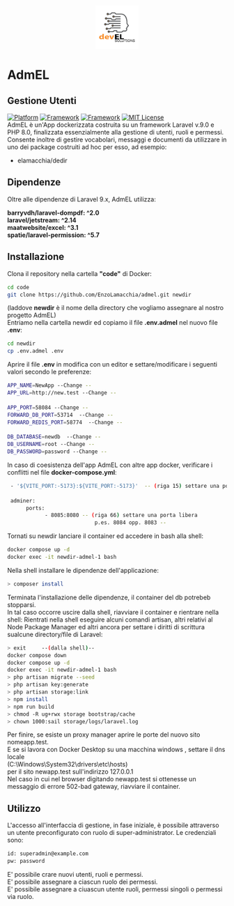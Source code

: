 <p align="center"><img src="https://github.com/EnzoLamacchia/dedir/blob/main/devEL-logo.png?raw=true" width="100" alt="Logo"></p>

# AdmEL 
## Gestione Utenti

[![Platform](https://img.shields.io/static/v1?label=Platform&message=Docker&color=2496ED&style=for-the-badge&logo=Docker)](https://laravel.com)
[![Framework](https://img.shields.io/static/v1?label=Framework&message=Laravel%209.x&color=red&style=for-the-badge&logo=laravel)](https://laravel.com)
[![Framework](https://img.shields.io/static/v1?label=PHP%20Version&message=8.0&color=777BB4&style=for-the-badge&logo=php)](https://php.net)
[![MIT License](https://img.shields.io/badge/License-MIT-green.svg?style=for-the-badge)](https://choosealicense.com/licenses/mit/)  
AdmEL è un'App dockerizzata costruita su un framework Laravel v.9.0 e PHP 8.0, finalizzata essenzialmente alla gestione di utenti, ruoli e permessi.  
Consente inoltre di gestire vocabolari, messaggi e documenti da utilizzare in uno dei package costruiti ad hoc per esso, ad esempio:
- elamacchia/dedir


## Dipendenze
Oltre alle dipendenze di Laravel 9.x, AdmEL utilizza:

**barryvdh/laravel-dompdf: ^2.0**  
**laravel/jetstream: ^2.14**  
**maatwebsite/excel: ^3.1**  
**spatie/laravel-permission: ^5.7**

## Installazione
Clona il repository nella cartella **"code"** di Docker:
```sh
cd code
git clone https://github.com/EnzoLamacchia/admel.git newdir
```
(laddove **newdir** è il nome della directory che vogliamo assegnare al nostro progetto AdmEL)  
Entriamo nella cartella newdir ed copiamo il file **.env.admel** nel nuovo file **.env**:  

```sh
cd newdir
cp .env.admel .env
```
Aprire il file **.env** in modifica con un editor e settare/modificare i seguenti valori secondo le preferenze:
```sh
APP_NAME=NewApp --Change --
APP_URL=http://new.test --Change --

APP_PORT=58084 --Change --
FORWARD_DB_PORT=53714  --Change --
FORWARD_REDIS_PORT=58774  --Change --

DB_DATABASE=newdb  --Change --
DB_USERNAME=root --Change --
DB_PASSWORD=password --Change --
```
In caso di coesistenza dell'app AdmEL con altre app docker, verificare i conflitti nel file **docker-compose.yml**:
```sh
 - '${VITE_PORT:-5173}:${VITE_PORT:-5173}'  -- (riga 15) settare una porta libera--  
 
 adminer:
      ports:
            - 8085:8080 -- (riga 66) settare una porta libera 
                            p.es. 8084 opp. 8083 -- 
```
Tornati su newdir lanciare il container ed accedere in bash alla shell:
```sh
docker compose up -d
docker exec -it newdir-admel-1 bash 
```
Nella shell installare le dipendenze dell'applicazione:
```sh
> composer install
```
Terminata l'installazione delle dipendenze, il container del db potrebeb stopparsi.  
In tal caso occorre uscire dalla shell, riavviare il container e rientrare nella shell:
Rientrati nella shell eseguire alcuni comandi artisan, altri relativi al Node Package Manager ed altri ancora per settare i diritti di scrittura sualcune directory/file di Laravel:
```sh
> exit     --(dalla shell)--
docker compose down
docker compose up -d
docker exec -it newdir-admel-1 bash 
> php artisan migrate --seed
> php artisan key:generate
> php artisan storage:link
> npm install
> npm run build
> chmod -R ug+rwx storage bootstrap/cache
> chown 1000:sail storage/logs/laravel.log
```
Per finire, se esiste un proxy manager aprire le porte del nuovo sito nomeapp.test.  
E se si lavora con Docker Desktop su una macchina windows , settare il dns locale  
(C:\Windows\System32\drivers\etc\hosts)  
per il sito newapp.test sull'indirizzo 127.0.0.1  
Nel caso in cui nel browser digitando newapp.test si ottenesse un messaggio di errore 502-bad gateway, riavviare il container.

## Utilizzo  
L'accesso all'interfaccia di gestione, in fase iniziale, è possibile attraverso un utente preconfigurato con ruolo di super-administrator.
Le credenziali sono:
```sh
id: superadmin@example.com
pw: password
```
E' possibile crare nuovi utenti, ruoli e permessi.  
E' possibile assegnare a ciascun ruolo dei permessi.  
E' possibile assegnare a ciuascun utente ruoli, permessi singoli o permessi via ruolo.  

